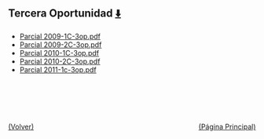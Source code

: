 
<html>
<body>
<h2>Tercera Oportunidad <a href="https://downgit.github.io/#/home?url=https://github.com/Apuntes-FIUBA/Apuntes-Electronica/tree/main/95 - Computación/9504 - Analisis Numerico I/Comision Schwarz-Sosa/Examenes/Parciales/Tercera Oportunidad" style="font-size:20px">  ⬇️ </a></h2>
<ul>
    <li><a href="Parcial 2009-1C-3op.pdf">Parcial 2009-1C-3op.pdf</a></li>
    <li><a href="Parcial 2009-2C-3op.pdf">Parcial 2009-2C-3op.pdf</a></li>
    <li><a href="Parcial 2010-1C-3op.pdf">Parcial 2010-1C-3op.pdf</a></li>
    <li><a href="Parcial 2010-2C-3op.pdf">Parcial 2010-2C-3op.pdf</a></li>
    <li><a href="Parcial 2011-1c-3op.pdf">Parcial 2011-1c-3op.pdf</a></li>
</ul>
</body>
</html>

















<br><br><br><br><br><a href="../" style="float: left">(Volver)</a> <a href="https://apuntes-fiuba.github.io/Apuntes-Electronica" style="float: right">(Página Principal)</a>
